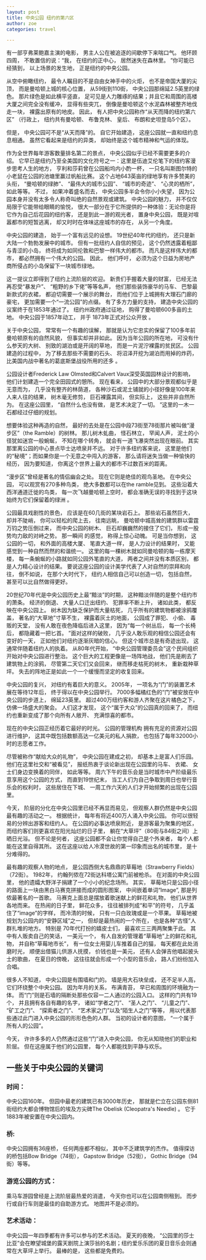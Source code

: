```yaml
---
layout: post
title: 中央公园 纽约的第六区
author: zoe
categories: travel

---
```


有一部亨弗莱鲍嘉主演的电影， 男主人公在被追逐的间歇停下来喘口气。 他环顾四周， 不敢置信的说：“我， 在纽约的正中心， 居然迷失在森林里。 ”你可能已经猜到， 以上场景的发生地， 正是纽约的中央公园。 

从空中俯瞰纽约， 最令人瞩目的不是自由女神手中的火炬， 也不是帝国大厦的尖顶， 而是曼哈顿上城的核心位置， 从59街到110街， 中央公园那绵延2.5英里的绿色。 那片绿色是如此横平竖直， 足可见是人力雕琢的结果；并且它和周围的高楼大厦之间完全没有缓冲， 显得有些突兀， 倒像是曼哈顿这个水泥森林被整齐地伐走一块， 裸露出原有的地皮。 因此， 有人把中央公园称作“从天而降的纽约第六区” （行政上， 纽约共有曼哈顿、 布鲁克林、 皇后、 布朗和史坦登岛5个区）。 

但是， 中央公园可不是“从天而降”的。 自它开始建造， 这座公园就一直和纽约息息相通。 虽然它看起来是纽约的异类， 却始终是这个城市精神和气运的体现。 

作为全世界每年游客数量排名第二的景点， 中央公园似乎已经不需要更多的介绍。 它早已是纽约乃至全美国的文化符号之一：这里是伍迪艾伦笔下的纽约客漫步思考人生的地方， 亨利和莎莉曾在公园船坞内小酌一杯， 一只名叫斯图尔特的小老鼠在公园的池塘里赢过帆船比赛。 这个占地643英亩的绿地享有许多赞美的头衔， “曼哈顿的绿肺”、 “最伟大的城市公园”、 “城市的奇迹”、 “心灵的栖所”， 如此等等。  不过， 如果冲着盛名而去， 中央公园多半会令你小小失望， 因为公园本身并没有太多令人称奇叫绝的自然景观或建筑。 中央公园的魅力， 并不仅仅局限于它能带给眼睛的愉悦， 很大一部分在于它所提供的一种体验：无论你是将它作为自己后花园的纽约客， 还是到此一游的观光者， 置身中央公园， 既是对喧嚣都市的短暂逃离， 却又时时在体味这座城市的存在， 从另一个角度。  

中央公园的建造， 始于一个富有远见的设想。 19世纪40年代的纽约， 还只是新大陆一个勃勃发展中的城市。 但有一批纽约人自信的预见， 这个仍然透露着粗鄙与青涩的小岛， 终将成为如同伦敦和巴黎一样伟大的都市。 而凡是这样伟大的都市， 都必然拥有一个伟大的公园。 因此， 他们呼吁， 必须为这个日益为房地产商所侵占的小岛保留下一块城市绿地。 

这一提议立即得到了纽约上流阶层的欢迎。 新贵们手握着大量的财富， 已经无法再忍受“暴发户”、 “粗野的乡下佬”等等名声， 他们那些装饰豪华的马车、 巴黎最新款式的衣裙， 都迫切需要一个展示的舞台， 而他们位于上城拥有大理石门廊的豪宅， 更加需要一个“一流公园”的点缀。  有了多方力量的支持， 建造中央公园的议案终于在1853年通过了。 纽约州政府通过征地， 购得了曼哈顿600多亩的土地。 中央公园于1857年动工， 并于 1873年正式对公众开放 。 

关于中央公园， 常常有一个有趣的误解， 那就是认为它忠实的保留了100多年前曼哈顿原有的自然风貌， 但事实却并非如此。 因为当年公园的所在地， 可没有什么参天的大树、 别致的湖泊或是开阔的草地， 而是一片泥泞裸露的贫民区。 公园建造的过程中， 为了移去那些不需要的石头、 将沼泽开挖为湖泊而用掉的炸药， 比美国内战中著名的葛底斯堡战役所用的还多 。 
 
公园设计者Frederick Law Olmsted和Calvert Vaux深受英国园林设计的影响， 他们计划建造一个完全田园式的憩所。  现在看来， 公园中的大部分景观都似乎是无意而为， 几乎没有整齐的林荫道， 各种沙石或泥土铺就的小径好像是100年来人来人往的结果， 树木毫无修剪， 巨石裸露其间， 但实际上， 这些并非自然所为。 在这座公园里， “自然什么也没有做， 是艺术决定了一切。 ”这里的一木一石都经过仔细的规划。 

想要体验这种再造的自然， 最好的去处是在公园中段73街至78街那片被叫做“漫步区”（the Ramble）的树林。 那儿树木虬曲， 怪石林立， 罕闻人声， 泥土的小径犹如迷宫一般蜿蜒， 不知在哪个转角， 就会有一道飞瀑突然出现在眼前。  其实那里离公园的中心景点毕士达喷泉并不远。 对于许多纽约客来说， 这里是他们的“秘境”；而如果你是一个无意之中闯入的游客， 那么请将迷失当做一种愉快的经历， 因为要知道， 你离这个世界上最大的都市不过数百米的距离。 

“漫步区”曾经是著名的情侣幽会之处。 现在它则是绝佳的观鸟圣地。 在中央公园， 可以观赏有270多种鸟类， 绝大多数都可以在the ramble见到。 这些沿着大西洋通道迁徙的鸟类， 每一次飞越曼哈顿上空时， 都会准确无误的寻找到于这块始终为它们保留着的绿洲 。 

公园最具戏剧性的景色， 应该是在60几街的某块岩石上。 那些岩石虽然巨大， 却并不陡峭， 你可以轻松的爬上去， 往南远眺， 曼哈顿中城高耸的建筑群以雷霆万钧之势压倒过来， 而中央公园的树木、 巨石却巍巍然的接住了它们， 形成一股势均力敌的对峙之势。  那一瞬间 的感觉， 称得上惊心动魄。 可是当你想到， 这公园的一切， 和外面的高楼大厦、 笔直大道一样， 是人力设计的结果时， 又能感觉到一种自然而然的和谐统一。 这里的每一棵树木就如同曼哈顿的每一栋摩天楼， 每一条蜿蜒的小路就如同公园外笔直的大道， 两者之间并没有本质区别， 都是人力精心设计的结果。  要说这座公园的设计美学代表了人对自然的崇拜和向往， 倒不如说， 在那个大时代下， 纽约人相信自己可以创造一切， 包括自然， 甚至可以比自然做得更好。 

20世纪70年代是中央公园历史上最“黯淡”的时期， 这种黯淡伴随的是整个纽约市的萧条。 经济的倒退、 大量人口迁出纽约、 犯罪率不断上升， 诸如此类， 都反映在中央公园上。 树木因为缺乏保护而大量枯死， 几乎所有的建筑物都被涂鸦覆盖， 著名的“大草地”寸草不生， 裸露着灰土的地面， 公园成了罪犯、 小偷、 毒贩的天堂， 没有人敢在夜色降临后进入这里， 因为“每一个树丛后， 每一个长椅后， 都隐藏着一把匕首。 ”面对这样的破败， 几乎没人敢乐观的相信公园还会有变好的一天， 正如他们对纽约逐渐灰暗的信心。 但这个城市总是有奇迹出现， 这通常伴随着纽约人的执着。 从80年代开始， “中央公园管理委员会”这个民间组织开始对中央公园进行整治。 这个巨大的工程更像是一场阵地战， 他们先是刷去了建筑物上的涂鸦， 尽管第二天它们又会回来， 继而移走枯死的树木， 重新栽种草坪。 失去的阵地正是如此一个一个缓慢而坚定的收复回来。 

中央公园的复兴， 对纽约有着巨大的意义。 2005年， 一项名为“门”的装置艺术展在等待12年后， 终于得以在中央公园举行。 7000多幅橘红色的“门”被安放在中央公园的步道上， 绵延23英里。 超过400万纽约客和游人齐聚在这片橘色之下， 仿佛一场盛大的聚会。 人们这才发现， 这个“属于大众”的公园真的回来了， 而纽约也重新变成了那个向所有人敞开、 充满惊喜的都市。 

现在的中央公园正经历着它最好的时光。 公园的管理机构 拥有充足的资源对公园进行维护， 这其中既包括数额高达一亿美元的私人捐款， 也包括了每年32000小时的志愿者工作。 

尽管被称作“献给大众的礼物”， 中央公园在建成之初， 却基本上是富人们乐园。 他们在这里社交和“被看见”， 报纸热衷于谈论新出现在公园里的马车、 衣裙、 女士们身边变换着的同伴， 如此等等。 周六下午的音乐会是当时城市中产阶级最乐意享用这个公园的方式， 而直到19世纪末， 当工人们为自己争取到周日也举行音乐会的权利时， 这些居住在下城、 一周工作六天的人们才开始频繁的出现在公园里。 

今天， 阶层的分化在中央公园里已经不再显而易见， 但观察人群仍然是中央公园最有趣的活动之一。  根据统计， 每年有将近400万人涌入中央公园。 你可以很轻易的分辨出游客和纽约人。 在公园的必事达喷泉附近， 是游客最为聚集的地区， 而纽约客们则更喜欢在阳光灿烂的日子里， 躺在“大草坪”（80街与84街之间）上晒日光浴。 但不论是何者，  这座公园都不会让你觉得自己是个外来者， 每个人都能在这里自得其所。 这在这座以给人冷漠世故的第一印象而出名的城市里， 是十分难得的。 

最有趣的观察人物的地点， 是公园西侧大名鼎鼎的草莓地（Strawberry Fields）（72街）。 1982年， 约翰列侬在72街达科塔公寓门前被枪杀。 在对面的中央公园里， 他的遗孀大野洋子捐建了一个小小的纪念场所。 其实， 草莓地只是公园小径的路面上一块由黑白马赛克拼接而成的圆形图案， 中间嵌着单词“Image”, 那是列侬最著名的一首歌。 马赛克上面总是摆放着歌迷献上的鲜花和礼物， 他们从世界各地而来。 在热闹的日子里， 鲜花众多， 往往被排列成“和平”的符号， 几乎盖住了“image”的字样， 而冷清的时候， 只有一只白玫瑰或是一个苹果。 草莓地被规划为公园内的“安静区域”之一， 但却是最热闹的一个所在， 也是各种“古怪”人群扎堆的地方。 特别是 70年代打扮的嬉皮士们， 最喜欢三三两两聚集于此。 其中有人贩卖自己的笑话， 一美元一个， 有人自发的管理着“草莓地”上的鲜花和礼物， 并自称“草莓地市长”， 有一位女士用婴儿车推着自己的猫， 每天都在此处消磨时光， 顺便出借猫儿供游人抚摸， 价钱也是一美元， 还有人会弹吉他唱起披头士的歌曲， 在夏日的傍晚， 这往往就会形成一个小型的音乐会， 路人们纷纷加入合唱。  

很多人不知道， 中央公园是有围墙和门的。 墙是用大石块垒成， 还不足半人高， 它们环绕整个中央公园。 因为年月的关系， 布满青苔， 早已和周围的环境融为一体。 而“门”则是石墙的隔断处那些仅容一二人通过的公园入口。 这样的门共有19个， 并且拥有各自有趣的名字， 诸如“学者之门”、 “圣人之门”、 “儿童之门”、 “矿工之门”、 “探索者之门”、 “艺术家之门”以及“陌生人之门”等等， 用以代表那些通过此门进入中央公园的形形色色的人群。 当初的设计者的意图， “一个属于所有人的公园”。 

今天， 许许多多的人仍然通过这些“门”进入中央公园， 你无从知晓他们的职业和阶层。 但在这座属于他们的公园里， 每个人都能找到平静与欢乐。 

## 一些关于中央公园的关键词

### 时间：

中央公园160年。 但园中最老的建筑已有3000年历史， 那就是伫立在公园东侧81街纽约大都会博物馆后的埃及方尖碑The Obelisk (Cleopatra's Needle)
。 它于1883年被安置在中央公园内。 

### 桥:

中央公园拥有36座桥， 任何两座都不相似， 其中不乏建筑学的杰作。 值得探访的桥包括Bow Bridge（74街）， Gapstow Bridge（52街）， Gothic Bridge（94街）等等。 

### 游览公园的方式：

乘马车游园曾经是上流阶层最热爱的消遣， 今天你也可以在公园南侧租到。 而步行或自行车则是最佳的自助游方式。 地图并不是必须的。 

### 艺术活动：

中央公园一年四季都有许多可以参与的艺术活动。 夏天的夜晚， “公园里的莎士比亚”会在瞭望城堡的露天剧院上演莎翁的名剧；纽约爱乐乐团的夏日音乐会则通常在大草坪上举行。 最棒的是， 这些都是免费的。 
